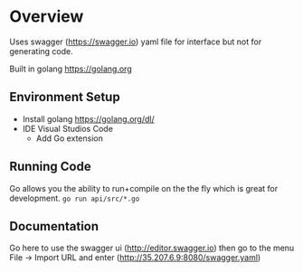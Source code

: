 # Overview

Uses swagger (https://swagger.io) yaml file for interface but not for generating code.


Built in golang https://golang.org

## Environment Setup

- Install golang https://golang.org/dl/
- IDE Visual Studios Code
  - Add Go extension

## Running Code
Go allows you the ability to run+compile on the the fly which is great for development.
```go run api/src/*.go```

## Documentation
Go here to use the swagger ui (http://editor.swagger.io) then go to the menu File -> Import URL and enter (http://35.207.6.9:8080/swagger.yaml)